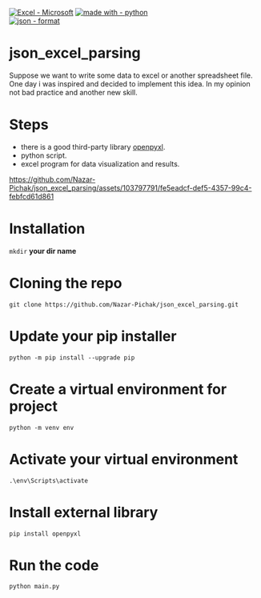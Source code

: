 [![Excel - Microsoft ](https://img.shields.io/static/v1?label=Excel&message=Microsoft+&color=%23217346&logo=microsoftexcel&logoColor=%23217346)](https://www.microsoft.com/en/microsoft-365/buy/compare-all-microsoft-365-products-b?market=cz&ef_id=_k_CjwKCAjwq4imBhBQEiwA9Nx1BrYjoADsmNDGK_zbHhRtTbofomTJxw32iu0vc1_rbGqQUnzGr2AYfxoCR8kQAvD_BwE_k_&OCID=AIDcmmo497gbnf_SEM__k_CjwKCAjwq4imBhBQEiwA9Nx1BrYjoADsmNDGK_zbHhRtTbofomTJxw32iu0vc1_rbGqQUnzGr2AYfxoCR8kQAvD_BwE_k_&gad=1&gclid=CjwKCAjwq4imBhBQEiwA9Nx1BrYjoADsmNDGK_zbHhRtTbofomTJxw32iu0vc1_rbGqQUnzGr2AYfxoCR8kQAvD_BwE)
[![made with - python](https://img.shields.io/static/v1?label=made+with&message=python&color=yellow&logo=python&logoColor=yellow)](https://python.org)    
[![json - format](https://img.shields.io/static/v1?label=json&message=format&color=orange&logo=json&logoColor=brown)](https://www.json.org/json-en.html)
# json_excel_parsing

Suppose we want to write some data to excel or another spreadsheet file.
One day i was inspired and decided to implement this idea.
In my opinion not bad practice and another new skill.
# Steps

- there is a good third-party library [openpyxl](https://pypi.org/project/openpyxl/).
- python script.
- excel program for data visualization and results.

https://github.com/Nazar-Pichak/json_excel_parsing/assets/103797791/fe5eadcf-def5-4357-99c4-febfcd61d861

# Installation
```mkdir``` **your dir name**
# Cloning the repo
```git clone https://github.com/Nazar-Pichak/json_excel_parsing.git```
# Update your pip installer
```python -m pip install --upgrade pip```
# Create a virtual environment for project
```python -m venv env```
# Activate your virtual environment
```.\env\Scripts\activate```
# Install external library 
```pip install openpyxl```
# Run the code
```python main.py```

